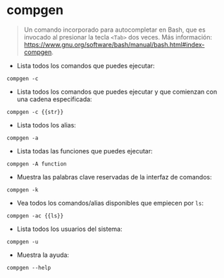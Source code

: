 # compgen

> Un comando incorporado para autocompletar en Bash, que es invocado al presionar la tecla `<Tab>` dos veces.
> Más información: <https://www.gnu.org/software/bash/manual/bash.html#index-compgen>.

- Lista todos los comandos que puedes ejecutar:

`compgen -c`

- Lista todos los comandos que puedes ejecutar y que comienzan con una cadena especificada:

`compgen -c {{str}}`

- Lista todos los alias:

`compgen -a`

- Lista todas las funciones que puedes ejecutar:

`compgen -A function`

- Muestra las palabras clave reservadas de la interfaz de comandos:

`compgen -k`

- Vea todos los comandos/alias disponibles que empiecen por `ls`:

`compgen -ac {{ls}}`

- Lista todos los usuarios del sistema:

`compgen -u`

- Muestra la ayuda:

`compgen --help`
